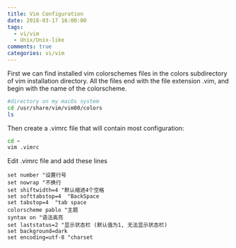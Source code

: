 ```yaml
---
title: Vim Configuration
date: 2018-03-17 16:00:00
tags:
  - vi/vim
  - Unix/Unix-like
comments: true
categories: vi/vim
---
```

First we can find installed vim colorschemes files in the colors subdirectory of vim installation directory. All the files end with the file extension .vim, and begin with the name of the colorscheme.

```bash
#directory on my macOs system
cd /usr/share/vim/vim80/colors
ls
```

<!-- more -->

Then create a .vimrc file that will contain most configuration:

```bash
cd ~
vim .vimrc
``` 

Edit .vimrc file and add these lines

```vim
set number "设置行号
set nowrap "不换行 
set shiftwidth=4 "默认缩进4个空格
set softtabstop=4  "BackSpace
set tabstop=4  "tab space
colorscheme pablo "主题
syntax on "语法高亮
set laststatus=2 "显示状态栏 (默认值为1, 无法显示状态栏)
set background=dark
set encoding=utf-8 "charset 
```
